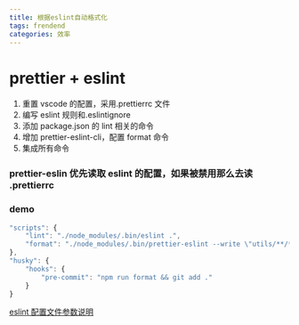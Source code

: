 ```yaml
---
title: 根据eslint自动格式化
tags: frendend
categories: 效率
---
```


# prettier + eslint

1. 重置 vscode 的配置，采用.prettierrc 文件
2. 编写 eslint 规则和.eslintignore
3. 添加 package.json 的 lint 相关的命令
4. 增加 prettier-eslint-cli，配置 format 命令
5. 集成所有命令

### prettier-eslin 优先读取 eslint 的配置，如果被禁用那么去读 .prettierrc

### demo

```javascript
"scripts": {
    "lint": "./node_modules/.bin/eslint .",
    "format": "./node_modules/.bin/prettier-eslint --write \"utils/**/*.js\" \"components/**/*.?(vue|js)\""
},
"husky": {
    "hooks": {
        "pre-commit": "npm run format && git add ."
    }
}

```

[eslint 配置文件参数说明](https://gist.github.com/rswanderer/29dc65efc421b3b5b0442f1bd3dcd046)
